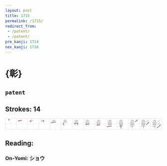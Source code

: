 ```yaml
---
layout: post
title: 1715
permalink: /1715/
redirect_from:
 - /patent/
 - /patent/
pre_kanji: 1714
nex_kanji: 1716
---
```


# {彰}

## `patent`

## Strokes: 14

<div class="stroke"><img src="../images/E5BDB0.png" /></div>

## Reading:

### On-Yomi: ショウ
